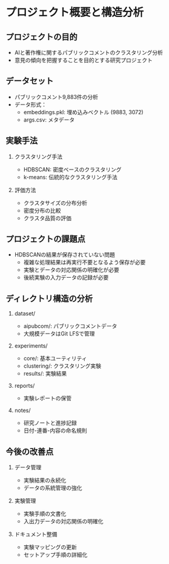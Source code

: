 # プロジェクト概要と構造分析

## プロジェクトの目的
- AIと著作権に関するパブリックコメントのクラスタリング分析
- 意見の傾向を把握することを目的とする研究プロジェクト

## データセット
- パブリックコメント9,883件の分析
- データ形式：
  - embeddings.pkl: 埋め込みベクトル (9883, 3072)
  - args.csv: メタデータ

## 実験手法
1. クラスタリング手法
   - HDBSCAN: 密度ベースのクラスタリング
   - k-means: 伝統的なクラスタリング手法
   
2. 評価方法
   - クラスタサイズの分布分析
   - 密度分布の比較
   - クラスタ品質の評価

## プロジェクトの課題点
- HDBSCANの結果が保存されていない問題
  - 複雑な処理結果は再実行不要となるよう保存が必要
  - 実験とデータの対応関係の明確化が必要
  - 後続実験の入力データの記録が必要

## ディレクトリ構造の分析
1. dataset/
   - aipubcom/: パブリックコメントデータ
   - 大規模データはGit LFSで管理

2. experiments/
   - core/: 基本ユーティリティ
   - clustering/: クラスタリング実験
   - results/: 実験結果

3. reports/
   - 実験レポートの保管

4. notes/
   - 研究ノートと進捗記録
   - 日付-連番-内容の命名規則

## 今後の改善点
1. データ管理
   - 実験結果の永続化
   - データの系統管理の強化

2. 実験管理
   - 実験手順の文書化
   - 入出力データの対応関係の明確化

3. ドキュメント整備
   - 実験マッピングの更新
   - セットアップ手順の詳細化
